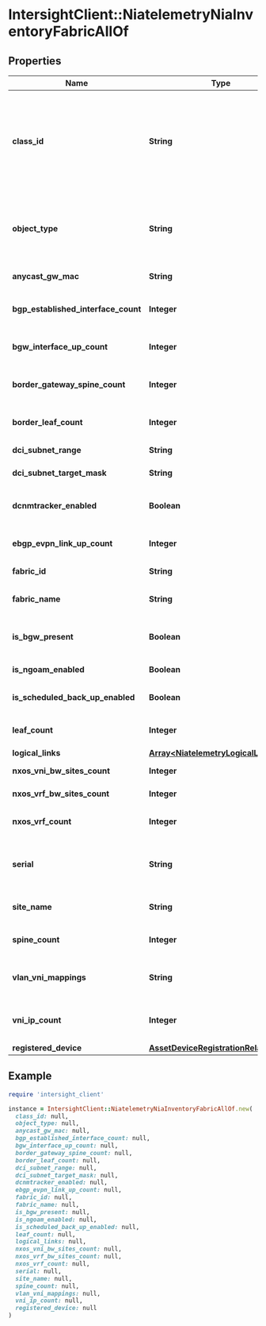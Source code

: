 # IntersightClient::NiatelemetryNiaInventoryFabricAllOf

## Properties

| Name | Type | Description | Notes |
| ---- | ---- | ----------- | ----- |
| **class_id** | **String** | The fully-qualified name of the instantiated, concrete type. This property is used as a discriminator to identify the type of the payload when marshaling and unmarshaling data. | [default to &#39;niatelemetry.NiaInventoryFabric&#39;] |
| **object_type** | **String** | The fully-qualified name of the instantiated, concrete type. The value should be the same as the &#39;ClassId&#39; property. | [default to &#39;niatelemetry.NiaInventoryFabric&#39;] |
| **anycast_gw_mac** | **String** | Returns the aycast gateway mac. | [optional] |
| **bgp_established_interface_count** | **Integer** | Counts the number of BGP interfaces that are in established state. | [optional] |
| **bgw_interface_up_count** | **Integer** | Count number of active interfaces on border gateways. | [optional] |
| **border_gateway_spine_count** | **Integer** | Count number of border gateway spines in the fabric inventory. | [optional] |
| **border_leaf_count** | **Integer** | Count number of border leafs in the fabric inventory. | [optional] |
| **dci_subnet_range** | **String** | Returns the dci subnet range. | [optional] |
| **dci_subnet_target_mask** | **String** | Returns the dci subnet target mask. | [optional] |
| **dcnmtracker_enabled** | **Boolean** | Returns the value of the dcnmtrackerEnabled field. | [optional] |
| **ebgp_evpn_link_up_count** | **Integer** | Count number of ebgp evpn active interfaces. | [optional] |
| **fabric_id** | **String** | Uniquely identifies a fabric. | [optional] |
| **fabric_name** | **String** | Returns the value of the Name of a fabric. | [optional] |
| **is_bgw_present** | **Boolean** | Checks if border gateway is present in the fabric inventory. | [optional] |
| **is_ngoam_enabled** | **Boolean** | Returns if ngoam is enabled. | [optional] |
| **is_scheduled_back_up_enabled** | **Boolean** | Returns if the scheduled backup is enabled. | [optional] |
| **leaf_count** | **Integer** | Returns total number of leafs in the fabric. | [optional] |
| **logical_links** | [**Array&lt;NiatelemetryLogicalLink&gt;**](NiatelemetryLogicalLink.md) |  | [optional] |
| **nxos_vni_bw_sites_count** | **Integer** | Returns the count of vnis between sites. | [optional] |
| **nxos_vrf_bw_sites_count** | **Integer** | Returns the count of vrfs between sites. | [optional] |
| **nxos_vrf_count** | **Integer** | Returns the value of the nxosVrfCount field. | [optional] |
| **serial** | **String** | Serial number of device being inventoried. The serial number is unique per device. | [optional] |
| **site_name** | **String** | Name of fabric domain of the controller. | [optional] |
| **spine_count** | **Integer** | Returns total number of spines in the fabric. | [optional] |
| **vlan_vni_mappings** | **String** | VLAN to VNI mappings configured in the DCNM. | [optional] |
| **vni_ip_count** | **Integer** | Count number of IP addresses configured in the DCNM networks. | [optional] |
| **registered_device** | [**AssetDeviceRegistrationRelationship**](AssetDeviceRegistrationRelationship.md) |  | [optional] |

## Example

```ruby
require 'intersight_client'

instance = IntersightClient::NiatelemetryNiaInventoryFabricAllOf.new(
  class_id: null,
  object_type: null,
  anycast_gw_mac: null,
  bgp_established_interface_count: null,
  bgw_interface_up_count: null,
  border_gateway_spine_count: null,
  border_leaf_count: null,
  dci_subnet_range: null,
  dci_subnet_target_mask: null,
  dcnmtracker_enabled: null,
  ebgp_evpn_link_up_count: null,
  fabric_id: null,
  fabric_name: null,
  is_bgw_present: null,
  is_ngoam_enabled: null,
  is_scheduled_back_up_enabled: null,
  leaf_count: null,
  logical_links: null,
  nxos_vni_bw_sites_count: null,
  nxos_vrf_bw_sites_count: null,
  nxos_vrf_count: null,
  serial: null,
  site_name: null,
  spine_count: null,
  vlan_vni_mappings: null,
  vni_ip_count: null,
  registered_device: null
)
```

